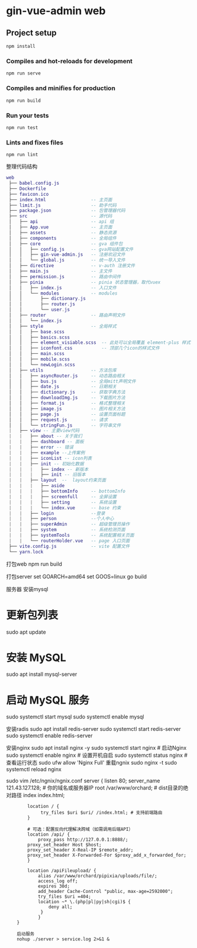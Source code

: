 # gin-vue-admin web

## Project setup

```
npm install
```

### Compiles and hot-reloads for development

```
npm run serve
```

### Compiles and minifies for production

```
npm run build
```

### Run your tests

```
npm run test
```

### Lints and fixes files

```
npm run lint
```

整理代码结构

```lua
web
 ├── babel.config.js
 ├── Dockerfile
 ├── favicon.ico
 ├── index.html                 -- 主页面
 ├── limit.js                   -- 助手代码
 ├── package.json               -- 包管理器代码
 ├── src                        -- 源代码
 │   ├── api                    -- api 组
 │   ├── App.vue                -- 主页面
 │   ├── assets                 -- 静态资源
 │   ├── components             -- 全局组件
 │   ├── core                   -- gva 组件包
 │   │   ├── config.js          -- gva网站配置文件
 │   │   ├── gin-vue-admin.js   -- 注册欢迎文件
 │   │   └── global.js          -- 统一导入文件
 │   ├── directive              -- v-auth 注册文件
 │   ├── main.js                -- 主文件
 │   ├── permission.js          -- 路由中间件
 │   ├── pinia                  -- pinia 状态管理器，取代vuex
 │   │   ├── index.js           -- 入口文件
 │   │   └── modules            -- modules
 │   │       ├── dictionary.js
 │   │       ├── router.js
 │   │       └── user.js
 │   ├── router                 -- 路由声明文件
 │   │   └── index.js
 │   ├── style                  -- 全局样式
 │   │   ├── base.scss
 │   │   ├── basics.scss
 │   │   ├── element_visiable.scss  -- 此处可以全局覆盖 element-plus 样式
 │   │   ├── iconfont.css           -- 顶部几个icon的样式文件
 │   │   ├── main.scss
 │   │   ├── mobile.scss
 │   │   └── newLogin.scss
 │   ├── utils                  -- 方法包库
 │   │   ├── asyncRouter.js     -- 动态路由相关
 │   │   ├── bus.js             -- 全局mitt声明文件
 │   │   ├── date.js            -- 日期相关
 │   │   ├── dictionary.js      -- 获取字典方法
 │   │   ├── downloadImg.js     -- 下载图片方法
 │   │   ├── format.js          -- 格式整理相关
 │   │   ├── image.js           -- 图片相关方法
 │   │   ├── page.js            -- 设置页面标题
 │   │   ├── request.js         -- 请求
 │   │   └── stringFun.js       -- 字符串文件
 |   ├── view -- 主要view代码
 |   |   ├── about -- 关于我们
 |   |   ├── dashboard -- 面板
 |   |   ├── error -- 错误
 |   |   ├── example --上传案例
 |   |   ├── iconList -- icon列表
 |   |   ├── init -- 初始化数据
 |   |   |   ├── index -- 新版本
 |   |   |   ├── init -- 旧版本
 |   |   ├── layout  --  layout约束页面
 |   |   |   ├── aside
 |   |   |   ├── bottomInfo     -- bottomInfo
 |   |   |   ├── screenfull     -- 全屏设置
 |   |   |   ├── setting        -- 系统设置
 |   |   |   └── index.vue      -- base 约束
 |   |   ├── login              --登录
 |   |   ├── person             --个人中心
 |   |   ├── superAdmin         -- 超级管理员操作
 |   |   ├── system             -- 系统检测页面
 |   |   ├── systemTools        -- 系统配置相关页面
 |   |   └── routerHolder.vue   -- page 入口页面
 ├── vite.config.js             -- vite 配置文件
 └── yarn.lock

```

打包web
npm run build

打包server
set GOARCH=amd64
set GOOS=linux
go build

服务器
安装mysql

# 更新包列表
sudo apt update

# 安装 MySQL
sudo apt install mysql-server

# 启动 MySQL 服务
sudo systemctl start mysql
sudo systemctl enable mysql

安装radis
sudo apt install redis-server
sudo systemctl start redis-server
sudo systemctl enable redis-server

安装nginx
sudo apt install nginx -y
sudo systemctl start nginx         # 启动Nginx
sudo systemctl enable nginx        # 设置开机自启
sudo systemctl status nginx         # 查看运行状态
sudo ufw allow 'Nginx Full'
重载ngnix
sudo nginx -t
sudo systemctl reload nginx

sudo vim /etc/ngnix/ngnix.conf
server {
            listen 80;
            server_name 121.43.127.128; # 你的域名或服务器IP
            root /var/www/orchard; # dist目录的绝对路径
            index index.html;

            location / {
                 try_files $uri $uri/ /index.html; # 支持前端路由
            }

            # 可选：配置反向代理解决跨域（如需调用后端API）
            location /api/ {
                proxy_pass http://127.0.0.1:8888/;
            proxy_set_header Host $host;
            proxy_set_header X-Real-IP $remote_addr;
            proxy_set_header X-Forwarded-For $proxy_add_x_forwarded_for;
            }

            location /apiFileupload/ {
                alias /var/www/orchard/pipixia/uploads/file/;
                access_log off;
                expires 30d;
                add_header Cache-Control "public, max-age=2592000";
                try_files $uri =404;
                location ~* \.(php|pl|py|sh|cgi)$ {
                    deny all;
                 }
                }
        }

        启动服务
        nohup ./server > service.log 2>&1 &
